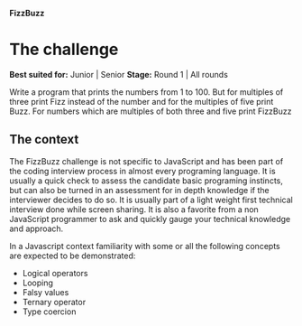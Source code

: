 **FizzBuzz** 

# The challenge
**Best suited for:** Junior | Senior **Stage:** Round 1 | All rounds

Write a program that prints the numbers from 1 to 100. But for multiples of three print Fizz instead of the number and for the multiples of five print Buzz. For numbers which are multiples of both three and five print FizzBuzz

## The context

The FizzBuzz challenge is not specific to JavaScript and has been part of the coding interview process in almost every programing language. It is usually a quick check to assess the candidate basic programing instincts, but can also be turned in an assessment for in depth knowledge if the interviewer decides to do so.
It is usually part of a light weight first technical interview done while screen sharing. It is also a favorite from a non JavaScript programmer to ask and quickly gauge your technical knowledge and approach.

In a Javascript context familiarity with some or all the following concepts are expected to be demonstrated:
* Logical operators
* Looping
* Falsy values
* Ternary operator
* Type coercion